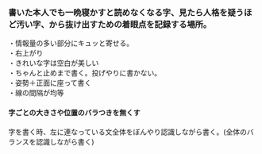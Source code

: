 ### 書いた本人でも一晩寝かすと読めなくなる字、見たら人格を疑うほど汚い字、から抜け出すための着眼点を記録する場所。  

・情報量の多い部分にキュッと寄せる。  
・右上がり  
・きれいな字は空白が美しい  
・ちゃんと止めまで書く。投げやりに書かない。  
・姿勢＋正面に座って書く  
・線の間隔が均等  

#### 字ごとの大きさや位置のバラつきを無くす
字を書く時、左に連なっている文全体をぼんやり認識しながら書く。(全体のバランスを認識しながら書く)
